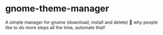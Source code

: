 # gnome-theme-manager
A simple manager for gnome (download, install and delete) 😤 why people like to do more steps all the time, automate that!
